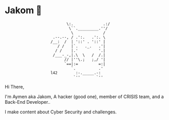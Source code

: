 # Jakom 🚀

                               \:.             .:/
                                \``._________.''/ 
                                 \             / 
                         .--.--, / .':.   .':. \
                        /__:  /  | '::' . '::' |
                           / /   |`.   ._.   .'|
                          / /    |.'         '.|
                         /___-_-,|.\  \   /  /.|
                              // |''\.;   ;,/ '|
                              `==|:=         =:|
                                 `.          .'
                        l42        :-._____.-:
                                  `''       `''

Hi There,

I'm Aymen aka Jakom, A hacker (good one), member of CRISIS team, and a Back-End Developer..

I make content about Cyber Security and challenges.

